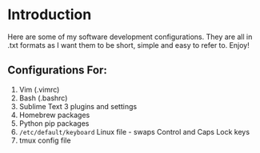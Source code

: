 Introduction
========================================================
Here are some of my software development configurations. They are all in .txt formats as I want them to be 
short, simple and easy to refer to. Enjoy!

Configurations For:
-------------------
1. Vim (.vimrc)
2. Bash (.bashrc)
3. Sublime Text 3 plugins and settings
4. Homebrew packages
5. Python pip packages
6. `/etc/default/keyboard` Linux file - swaps Control and Caps Lock keys
7. tmux config file
